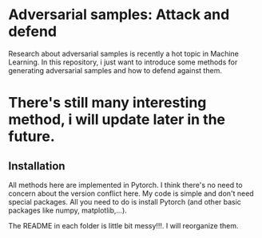 # Adversarial samples: Attack and defend

Research about adversarial samples is recently a hot topic in Machine Learning. In this repository, i just want to introduce some methods for generating adversarial samples and how to defend against them.

# There's still many interesting method, i will update later in the future.

## Installation

All methods here are implemented in Pytorch. I think there's no need to concern about the version conflict here. My code is simple and don't need special packages. All you need to do is install Pytorch (and other basic packages like numpy, matplotlib,...).

The README in each folder is little bit messy!!!. I will reorganize them.